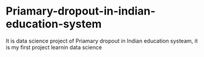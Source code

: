 # Priamary-dropout-in-indian-education-system
It is data science project of Priamary dropout in Indian education systeam, it is my first project learnin data science
